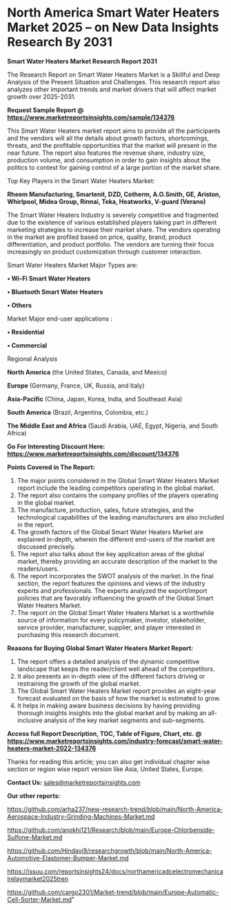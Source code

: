 # North America Smart Water Heaters Market 2025 – on New Data Insights Research By 2031

<strong>Smart Water Heaters Market Research Report 2031</strong>

The Research Report on Smart Water Heaters Market is a Skillful and Deep Analysis of the Present Situation and Challenges. This research report also analyzes other important trends and market drivers that will affect market growth over 2025-2031.

<strong>Request Sample Report @ <a href=https://www.marketreportsinsights.com/sample/134376>https://www.marketreportsinsights.com/sample/134376</a></strong>

This Smart Water Heaters market report aims to provide all the participants and the vendors will all the details about growth factors, shortcomings, threats, and the profitable opportunities that the market will present in the near future. The report also features the revenue share, industry size, production volume, and consumption in order to gain insights about the politics to contest for gaining control of a large portion of the market share.

Top Key Players in the Smart Water Heaters Market:

<strong>Rheem Manufacturing, Smartenit, DZD, Cotherm, A.O.Smith, GE, Ariston, Whirlpool, Midea Group, Rinnai, Teka, Heatworks, V-guard (Verano)</strong>

The Smart Water Heaters Industry is severely competitive and fragmented due to the existence of various established players taking part in different marketing strategies to increase their market share. The vendors operating in the market are profiled based on price, quality, brand, product differentiation, and product portfolio. The vendors are turning their focus increasingly on product customization through customer interaction.

Smart Water Heaters Market Major Types are:

<strong>• Wi-Fi Smart Water Heaters

• Bluetooth Smart Water Heaters

• Others</strong>

Market Major end-user applications :

<strong>• Residential

• Commercial</strong>

Regional Analysis

</u><strong><b>North America</b></strong> (the United States, Canada, and Mexico)

<strong><b>Europe </b></strong>(Germany, France, UK, Russia, and Italy)

<strong><b>Asia-Pacific</b></strong> (China, Japan, Korea, India, and Southeast Asia)

<strong><b>South America</b></strong> (Brazil, Argentina, Colombia, etc.)

<strong><b>The Middle East and Africa</b></strong> (Saudi Arabia, UAE, Egypt, Nigeria, and South Africa)

<strong>Go For Interesting Discount Here: <a href=https://www.marketreportsinsights.com/discount/134376>https://www.marketreportsinsights.com/discount/134376</a></strong>

<strong>Points Covered in The Report:</strong>
<ol>
  <li>The major points considered in the Global Smart Water Heaters Market report include the leading competitors operating in the global market.</li>
  <li>The report also contains the company profiles of the players operating in the global market.</li>
  <li>The manufacture, production, sales, future strategies, and the technological capabilities of the leading manufacturers are also included in the report.</li>
  <li>The growth factors of the Global Smart Water Heaters Market are explained in-depth, wherein the different end-users of the market are discussed precisely.</li>
  <li>The report also talks about the key application areas of the global market, thereby providing an accurate description of the market to the readers/users.</li>
  <li>The report incorporates the SWOT analysis of the market. In the final section, the report features the opinions and views of the industry experts and professionals. The experts analyzed the export/import policies that are favorably influencing the growth of the Global Smart Water Heaters Market.</li>
  <li>The report on the Global Smart Water Heaters Market is a worthwhile source of information for every policymaker, investor, stakeholder, service provider, manufacturer, supplier, and player interested in purchasing this research document.</li>
</ol>
<strong>Reasons for Buying Global Smart Water Heaters Market Report:</strong>

<ol>
  <li>The report offers a detailed analysis of the dynamic competitive landscape that keeps the reader/client well ahead of the competitors.</li>
  <li>It also presents an in-depth view of the different factors driving or restraining the growth of the global market.</li>
  <li>The Global Smart Water Heaters Market report provides an eight-year forecast evaluated on the basis of how the market is estimated to grow.</li>
  <li>It helps in making aware business decisions by having providing thorough insights insights into the global market and by making an all-inclusive analysis of the key market segments and sub-segments.</li>
</ol>
<strong>Access full Report Description, TOC, Table of Figure, Chart, etc. @ <a href=https://www.marketreportsinsights.com/industry-forecast/smart-water-heaters-market-2022-134376>https://www.marketreportsinsights.com/industry-forecast/smart-water-heaters-market-2022-134376</a></strong>


Thanks for reading this article; you can also get individual chapter wise section or region wise report version like Asia, United States, Europe.

<strong>Contact Us:</strong>
sales@marketreportsinsights.com

<strong>Our other reports:</strong>

<a href=https://github.com/arha237/new-research-trend/blob/main/North-America-Aerospace-Industry-Grinding-Machines-Market.md>https://github.com/arha237/new-research-trend/blob/main/North-America-Aerospace-Industry-Grinding-Machines-Market.md</a>

<a href=https://github.com/anokhi121/Research/blob/main/Europe-Chlorbenside-Sulfone-Market.md>https://github.com/anokhi121/Research/blob/main/Europe-Chlorbenside-Sulfone-Market.md</a>

<a href=https://github.com/Hindavi9/researchgrowth/blob/main/North-America-Automotive-Elastomer-Bumper-Market.md>https://github.com/Hindavi9/researchgrowth/blob/main/North-America-Automotive-Elastomer-Bumper-Market.md</a>

<a href=https://issuu.com/reportsinsights24/docs/northamericadcelectromechanicalrelaymarket2025tren>https://issuu.com/reportsinsights24/docs/northamericadcelectromechanicalrelaymarket2025tren</a>

<a href=https://github.com/cargo2301/Market-trend/blob/main/Europe-Automatic-Cell-Sorter-Market.md>https://github.com/cargo2301/Market-trend/blob/main/Europe-Automatic-Cell-Sorter-Market.md</a>"
